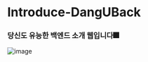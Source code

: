 # Introduce-DangUBack
### 당신도 유능한 백엔드 소개 웹입니다🎆

![image](https://user-images.githubusercontent.com/90879448/175182821-5bf92e14-3398-4d20-b380-2fbc43f62a10.png)

